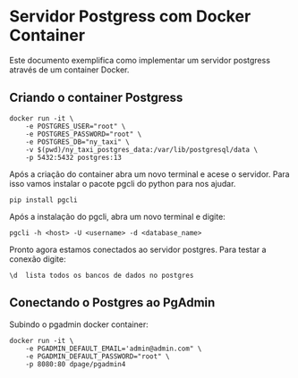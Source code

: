 # Servidor Postgress com Docker Container

Este documento exemplifica como implementar um servidor postgress através de um container Docker. 

## Criando o container Postgress

    docker run -it \
        -e POSTGRES_USER="root" \        
        -e POSTGRES_PASSWORD="root" \
        -e POSTGRES_DB="ny_taxi" \
        -v $(pwd)/ny_taxi_postgres_data:/var/lib/postgresql/data \
        -p 5432:5432 postgres:13

Após a criação do container abra um novo terminal e acese o servidor. Para isso vamos instalar o pacote pgcli do python para nos ajudar.

    pip install pgcli


Após a instalação do pgcli, abra um novo terminal e digite:

    pgcli -h <host> -U <username> -d <database_name>

Pronto agora estamos conectados ao servidor postgres. Para testar a conexão digite:

    \d  lista todos os bancos de dados no postgres


## Conectando o Postgres ao PgAdmin

Subindo o pgadmin docker container:

    docker run -it \
        -e PGADMIN_DEFAULT_EMAIL='admin@admin.com" \
        -e PGADMIN_DEFAULT_PASSWORD="root" \
        -p 8080:80 dpage/pgadmin4

